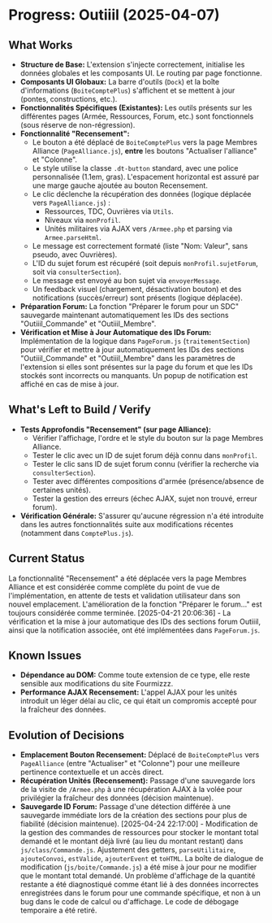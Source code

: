 # Progress: Outiiil (2025-04-07)

## What Works
- **Structure de Base:** L'extension s'injecte correctement, initialise les données globales et les composants UI. Le routing par page fonctionne.
- **Composants UI Globaux:** La barre d'outils (`Dock`) et la boîte d'informations (`BoiteComptePlus`) s'affichent et se mettent à jour (pontes, constructions, etc.).
- **Fonctionnalités Spécifiques (Existantes):** Les outils présents sur les différentes pages (Armée, Ressources, Forum, etc.) sont fonctionnels (sous réserve de non-régression).
- **Fonctionnalité "Recensement":**
    - Le bouton a été déplacé de `BoiteComptePlus` vers la page Membres Alliance (`PageAlliance.js`), **entre** les boutons "Actualiser l'alliance" et "Colonne".
    - Le style utilise la classe `.dt-button` standard, avec une police personnalisée (1.1em, gras). L'espacement horizontal est assuré par une marge gauche ajoutée au bouton Recensement.
    - Le clic déclenche la récupération des données (logique déplacée vers `PageAlliance.js`) :
        - Ressources, TDC, Ouvrières via `Utils`.
        - Niveaux via `monProfil`.
        - Unités militaires via AJAX vers `/Armee.php` et parsing via `Armee.parseHtml`.
    - Le message est correctement formaté (liste "Nom: Valeur", sans pseudo, avec Ouvrières).
    - L'ID du sujet forum est récupéré (soit depuis `monProfil.sujetForum`, soit via `consulterSection`).
    - Le message est envoyé au bon sujet via `envoyerMessage`.
    - Un feedback visuel (chargement, désactivation bouton) et des notifications (succès/erreur) sont présents (logique déplacée).
- **Préparation Forum:** La fonction "Préparer le forum pour un SDC" sauvegarde maintenant automatiquement les IDs des sections "Outiiil_Commande" et "Outiiil_Membre".
- **Vérification et Mise à Jour Automatique des IDs Forum:** Implémentation de la logique dans `PageForum.js` (`traitementSection`) pour vérifier et mettre à jour automatiquement les IDs des sections "Outiiil_Commande" et "Outiiil_Membre" dans les paramètres de l'extension si elles sont présentes sur la page du forum et que les IDs stockés sont incorrects ou manquants. Un popup de notification est affiché en cas de mise à jour.

## What's Left to Build / Verify
- **Tests Approfondis "Recensement" (sur page Alliance):**
    - Vérifier l'affichage, l'ordre et le style du bouton sur la page Membres Alliance.
    - Tester le clic avec un ID de sujet forum déjà connu dans `monProfil`.
    - Tester le clic sans ID de sujet forum connu (vérifier la recherche via `consulterSection`).
    - Tester avec différentes compositions d'armée (présence/absence de certaines unités).
    - Tester la gestion des erreurs (échec AJAX, sujet non trouvé, erreur forum).
- **Vérification Générale:** S'assurer qu'aucune régression n'a été introduite dans les autres fonctionnalités suite aux modifications récentes (notamment dans `ComptePlus.js`).

## Current Status
La fonctionnalité "Recensement" a été déplacée vers la page Membres Alliance et est considérée comme complète du point de vue de l'implémentation, en attente de tests et validation utilisateur dans son nouvel emplacement. L'amélioration de la fonction "Préparer le forum..." est toujours considérée comme terminée.
[2025-04-21 20:06:36] - La vérification et la mise à jour automatique des IDs des sections forum Outiiil, ainsi que la notification associée, ont été implémentées dans `PageForum.js`.

## Known Issues
- **Dépendance au DOM:** Comme toute extension de ce type, elle reste sensible aux modifications du site Fourmizzz.
- **Performance AJAX Recensement:** L'appel AJAX pour les unités introduit un léger délai au clic, ce qui était un compromis accepté pour la fraîcheur des données.

## Evolution of Decisions
- **Emplacement Bouton Recensement:** Déplacé de `BoiteComptePlus` vers `PageAlliance` (entre "Actualiser" et "Colonne") pour une meilleure pertinence contextuelle et un accès direct.
- **Récupération Unités (Recensement):** Passage d'une sauvegarde lors de la visite de `/Armee.php` à une récupération AJAX à la volée pour privilégier la fraîcheur des données (décision maintenue).
- **Sauvegarde ID Forum:** Passage d'une détection différée à une sauvegarde immédiate lors de la création des sections pour plus de fiabilité (décision maintenue).
[2025-04-24 22:17:00] - Modification de la gestion des commandes de ressources pour stocker le montant total demandé et le montant déjà livré (au lieu du montant restant) dans `js/class/Commande.js`. Ajustement des getters, `parseUtilitaire`, `ajouteConvoi`, `estValide`, `ajouterEvent` et `toHTML`. La boîte de dialogue de modification (`js/boite/Commande.js`) a été mise à jour pour ne modifier que le montant total demandé. Un problème d'affichage de la quantité restante a été diagnostiqué comme étant lié à des données incorrectes enregistrées dans le forum pour une commande spécifique, et non à un bug dans le code de calcul ou d'affichage. Le code de débogage temporaire a été retiré.
